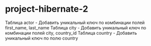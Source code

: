 # project-hibernate-2
Таблица actor - Добавить уникальный ключ по комбинации полей first_name, last_name
Таблица city - Добавить уникальный ключ по комбинации полей city, country_id
Таблица country - Добавить уникальный ключ по полю country
